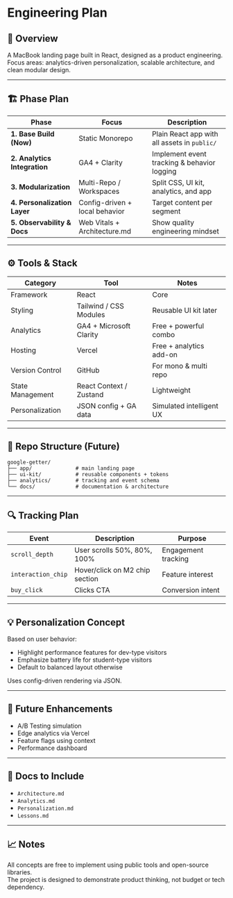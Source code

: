 # Engineering Plan

## 🧠 Overview

A MacBook landing page built in React, designed as a product engineering.  
Focus areas: analytics-driven personalization, scalable architecture, and clean modular design.

---

## 🏗️ Phase Plan

| Phase                        | Focus                          | Description                                  |
| ---------------------------- | ------------------------------ | -------------------------------------------- |
| **1. Base Build (Now)**      | Static Monorepo                | Plain React app with all assets in `public/` |
| **2. Analytics Integration** | GA4 + Clarity                  | Implement event tracking & behavior logging  |
| **3. Modularization**        | Multi-Repo / Workspaces        | Split CSS, UI kit, analytics, and app        |
| **4. Personalization Layer** | Config-driven + local behavior | Target content per segment                   |
| **5. Observability & Docs**  | Web Vitals + Architecture.md   | Show quality engineering mindset             |

---

## ⚙️ Tools & Stack

| Category         | Tool                    | Notes                    |
| ---------------- | ----------------------- | ------------------------ |
| Framework        | React                   | Core                     |
| Styling          | Tailwind / CSS Modules  | Reusable UI kit later    |
| Analytics        | GA4 + Microsoft Clarity | Free + powerful combo    |
| Hosting          | Vercel                  | Free + analytics add-on  |
| Version Control  | GitHub                  | For mono & multi repo    |
| State Management | React Context / Zustand | Lightweight              |
| Personalization  | JSON config + GA data   | Simulated intelligent UX |

---

## 🧩 Repo Structure (Future)

```
google-getter/
├── app/              # main landing page
├── ui-kit/           # reusable components + tokens
├── analytics/        # tracking and event schema
└── docs/             # documentation & architecture
```

---

## 🔍 Tracking Plan

| Event              | Description                    | Purpose             |
| ------------------ | ------------------------------ | ------------------- |
| `scroll_depth`     | User scrolls 50%, 80%, 100%    | Engagement tracking |
| `interaction_chip` | Hover/click on M2 chip section | Feature interest    |
| `buy_click`        | Clicks CTA                     | Conversion intent   |

---

## 💡 Personalization Concept

Based on user behavior:

- Highlight performance features for dev-type visitors
- Emphasize battery life for student-type visitors
- Default to balanced layout otherwise

Uses config-driven rendering via JSON.

---

## 🧠 Future Enhancements

- A/B Testing simulation
- Edge analytics via Vercel
- Feature flags using context
- Performance dashboard

---

## 🧾 Docs to Include

- `Architecture.md`
- `Analytics.md`
- `Personalization.md`
- `Lessons.md`

---

## 📈 Notes

All concepts are free to implement using public tools and open-source libraries.  
The project is designed to demonstrate product thinking, not budget or tech dependency.
